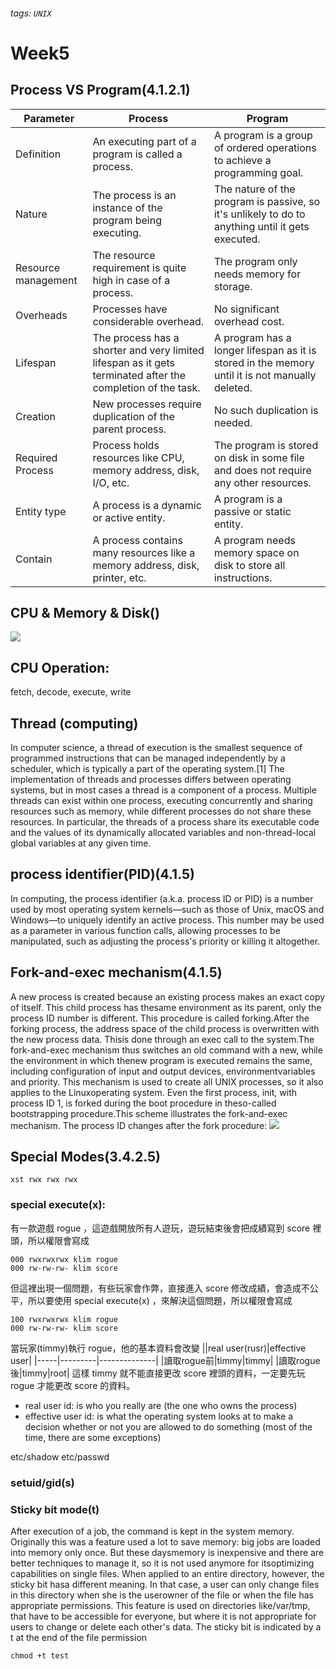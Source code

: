 ###### tags: `UNIX`

# Week5

## Process VS Program(4.1.2.1)
| Parameter | Process | Program |
| -------- | -------- | -------- |
| Definition    | An executing part of a program is called a process.     | A program is a group of ordered operations to achieve a programming goal.     |
|Nature| 	The process is an instance of the program being executing.| 	The nature of the program is passive, so it's unlikely to do to anything until it gets executed.|
|Resource management |	The resource requirement is quite high in case of a process.| 	The program only needs memory for storage.|
|Overheads 	|Processes have considerable overhead. |	No significant overhead cost.|
|Lifespan |	The process has a shorter and very limited lifespan as it gets terminated after the completion of the task. |	A program has a longer lifespan as it is stored in the memory until it is not manually deleted.|
|Creation |	New processes require duplication of the parent process. |	No such duplication is needed.|
|Required Process |	Process holds resources like CPU, memory address, disk, I/O, etc. |	The program is stored on disk in some file and does not require any other resources.|
|Entity type |	A process is a dynamic or active entity. 	|A program is a passive or static entity.|
|Contain |	A process contains many resources like a memory address, disk, printer, etc. |	A program needs memory space on disk to store all instructions.|

## CPU & Memory & Disk()
![](https://i.imgur.com/jOawXDE.png)


## CPU Operation: 
fetch, decode, execute, write
## Thread (computing)
In computer science, a thread of execution is the smallest sequence of programmed instructions that can be managed independently by a scheduler, which is typically a part of the operating system.[1] The implementation of threads and processes differs between operating systems, but in most cases a thread is a component of a process. Multiple threads can exist within one process, executing concurrently and sharing resources such as memory, while different processes do not share these resources. In particular, the threads of a process share its executable code and the values of its dynamically allocated variables and non-thread-local global variables at any given time.




## process identifier(PID)(4.1.5)
In computing, the process identifier (a.k.a. process ID or PID) is a number used by most operating system kernels—such as those of Unix, macOS and Windows—to uniquely identify an active process. This number may be used as a parameter in various function calls, allowing processes to be manipulated, such as adjusting the process's priority or killing it altogether. 

## Fork-and-exec mechanism(4.1.5)
A new process is created because an existing process makes an exact copy of itself. This child process has thesame environment as its parent, only the process ID number is different. This procedure is called forking.After the forking process, the address space of the child process is overwritten with the new process data. Thisis done through an exec call to the system.The fork-and-exec mechanism thus switches an old command with a new, while the environment in which thenew program is executed remains the same, including configuration of input and output devices, environmentvariables and priority. This mechanism is used to create all UNIX processes, so it also applies to the Linuxoperating system. Even the first process, init, with process ID 1, is forked during the boot procedure in theso-called bootstrapping procedure.This scheme illustrates the fork-and-exec mechanism. The process ID changes after the fork procedure:
![](https://i.imgur.com/QocyXeH.png)

## Special Modes(3.4.2.5)
```
xst rwx rwx rwx
```
### special execute(x):

有一款遊戲 rogue ，這遊戲開放所有人遊玩，遊玩結束後會把成績寫到 score 裡頭，所以權限會寫成
```
000 rwxrwxrwx klim rogue
000 rw-rw-rw- klim score
```
但這裡出現一個問題，有些玩家會作弊，直接進入 score 修改成績，會造成不公平，所以要使用 special execute(x) ，來解決這個問題，所以權限會寫成
```
100 rwxrwxrwx klim rogue
000 rw-rw-rw- klim score
```
當玩家(timmy)執行 rogue，他的基本資料會改變
||real user(rusr)|effective user|
|-----|---------|--------------|
|讀取rogue前|timmy|timmy|
|讀取rogue後|timmy|root|
這樣 timmy 就不能直接更改 score 裡頭的資料，一定要先玩 rogue 才能更改 score 的資料。

* real user id: is who you really are (the one who owns the process)
* effective user id: is what the operating system looks at to make a decision whether or not you are allowed to do something (most of the time, there are some exceptions)

etc/shadow
etc/passwd
### setuid/gid(s)
### Sticky bit mode(t)
After execution of a job, the command is kept in the system memory. Originally this was a feature used a lot to save memory: big jobs are loaded into memory only once. But these daysmemory is inexpensive and there are better techniques to manage it, so it is not used anymore for itsoptimizing capabilities on single files. When applied to an entire directory, however, the sticky bit hasa different meaning. In that case, a user can only change files in this directory when she is the userowner of the file or when the file has appropriate permissions. This feature is used on directories like/var/tmp, that have to be accessible for everyone, but where it is not appropriate for users to change or delete each other's data. The sticky bit is indicated by a t at the end of the file permission

```
chmod +t test
```